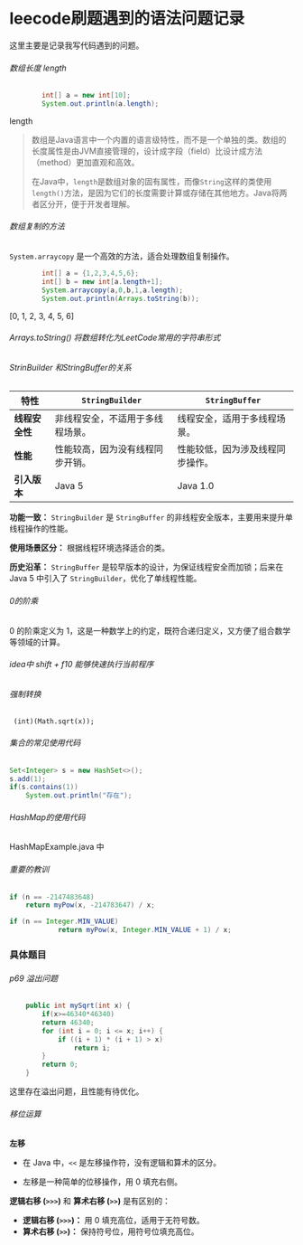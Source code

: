 # leecode刷题遇到的语法问题记录

这里主要是记录我写代码遇到的问题。



###### 数组长度 length

```java
        int[] a = new int[10];
        System.out.println(a.length);
```

length

> 数组是Java语言中一个内置的语言级特性，而不是一个单独的类。数组的长度属性是由JVM直接管理的，设计成字段（field）比设计成方法（method）更加直观和高效。
>
> 在Java中，`length`是数组对象的固有属性，而像`String`这样的类使用`length()`方法，是因为它们的长度需要计算或存储在其他地方。Java将两者区分开，便于开发者理解。



###### 数组复制的方法

`System.arraycopy` 是一个高效的方法，适合处理数组复制操作。

```java
        int[] a = {1,2,3,4,5,6};
        int[] b = new int[a.length+1];
        System.arraycopy(a,0,b,1,a.length);
        System.out.println(Arrays.toString(b));
```

[0, 1, 2, 3, 4, 5, 6]



###### Arrays.toString() 将数组转化为LeetCode常用的字符串形式



###### StrinBuilder 和StringBuffer的关系


| 特性 | `StringBuilder` | `StringBuffer` |
| ---- | ---- | ---- |
| **线程安全性** | 非线程安全，不适用于多线程场景。 | 线程安全，适用于多线程场景。 |
| **性能** | 性能较高，因为没有线程同步开销。 | 性能较低，因为涉及线程同步操作。 |
| **引入版本** | Java 5 | Java 1.0 |

**功能一致：** `StringBuilder` 是 `StringBuffer` 的非线程安全版本，主要用来提升单线程操作的性能。

**使用场景区分：** 根据线程环境选择适合的类。

**历史沿革：** `StringBuffer` 是较早版本的设计，为保证线程安全而加锁；后来在 Java 5 中引入了 `StringBuilder`，优化了单线程性能。



###### 0的阶乘

0 的阶乘定义为 1，这是一种数学上的约定，既符合递归定义，又方便了组合数学等领域的计算。



###### idea中 shift + f10 能够快速执行当前程序



###### 强制转换

` (int)(Math.sqrt(x));`



###### 集合的常见使用代码

```java
Set<Integer> s = new HashSet<>();
s.add(1);
if(s.contains(1)) 
    System.out.println("存在");
```



###### HashMap的使用代码

HashMapExample.java 中



###### 重要的教训

```java
if (n == -2147483648)
    return myPow(x, -214783647) / x;

if (n == Integer.MIN_VALUE)
            return myPow(x, Integer.MIN_VALUE + 1) / x;
```



### 具体题目

###### p69 溢出问题

```java
    public int mySqrt(int x) {
        if(x>=46340*46340)
        return 46340;
        for (int i = 0; i <= x; i++) {
            if ((i + 1) * (i + 1) > x)
                return i;
        }
        return 0;
    }
```

这里存在溢出问题，且性能有待优化。



###### 移位运算

**左移**

- 在 Java 中，`<<` 是左移操作符，没有逻辑和算术的区分。

- 左移是一种简单的位移操作，用 0 填充右侧。

**逻辑右移 (`>>>`)** 和 **算术右移 (`>>`)** 是有区别的：

- **逻辑右移 (`>>>`)：** 用 0 填充高位，适用于无符号数。
- **算术右移 (`>>`)：** 保持符号位，用符号位填充高位。
